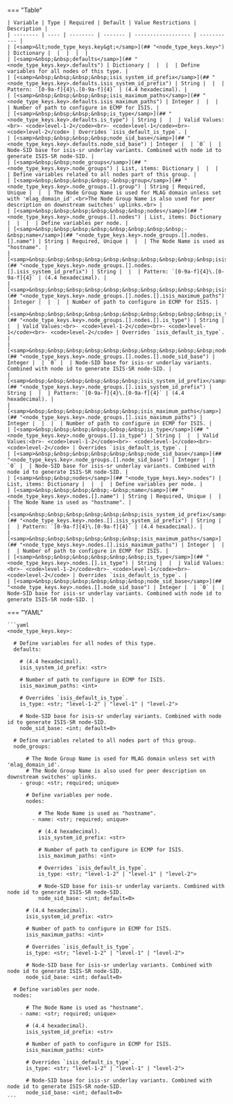 <!--
  ~ Copyright (c) 2025 Arista Networks, Inc.
  ~ Use of this source code is governed by the Apache License 2.0
  ~ that can be found in the LICENSE file.
  -->
=== "Table"

    | Variable | Type | Required | Default | Value Restrictions | Description |
    | -------- | ---- | -------- | ------- | ------------------ | ----------- |
    | [<samp>&lt;node_type_keys.key&gt;</samp>](## "<node_type_keys.key>") | Dictionary |  |  |  |  |
    | [<samp>&nbsp;&nbsp;defaults</samp>](## "<node_type_keys.key>.defaults") | Dictionary |  |  |  | Define variables for all nodes of this type. |
    | [<samp>&nbsp;&nbsp;&nbsp;&nbsp;isis_system_id_prefix</samp>](## "<node_type_keys.key>.defaults.isis_system_id_prefix") | String |  |  | Pattern: `[0-9a-f]{4}\.[0-9a-f]{4}` | (4.4 hexadecimal). |
    | [<samp>&nbsp;&nbsp;&nbsp;&nbsp;isis_maximum_paths</samp>](## "<node_type_keys.key>.defaults.isis_maximum_paths") | Integer |  |  |  | Number of path to configure in ECMP for ISIS. |
    | [<samp>&nbsp;&nbsp;&nbsp;&nbsp;is_type</samp>](## "<node_type_keys.key>.defaults.is_type") | String |  |  | Valid Values:<br>- <code>level-1-2</code><br>- <code>level-1</code><br>- <code>level-2</code> | Overrides `isis_default_is_type`. |
    | [<samp>&nbsp;&nbsp;&nbsp;&nbsp;node_sid_base</samp>](## "<node_type_keys.key>.defaults.node_sid_base") | Integer |  | `0` |  | Node-SID base for isis-sr underlay variants. Combined with node id to generate ISIS-SR node-SID. |
    | [<samp>&nbsp;&nbsp;node_groups</samp>](## "<node_type_keys.key>.node_groups") | List, items: Dictionary |  |  |  | Define variables related to all nodes part of this group. |
    | [<samp>&nbsp;&nbsp;&nbsp;&nbsp;-&nbsp;group</samp>](## "<node_type_keys.key>.node_groups.[].group") | String | Required, Unique |  |  | The Node Group Name is used for MLAG domain unless set with 'mlag_domain_id'.<br>The Node Group Name is also used for peer description on downstream switches' uplinks.<br> |
    | [<samp>&nbsp;&nbsp;&nbsp;&nbsp;&nbsp;&nbsp;nodes</samp>](## "<node_type_keys.key>.node_groups.[].nodes") | List, items: Dictionary |  |  |  | Define variables per node. |
    | [<samp>&nbsp;&nbsp;&nbsp;&nbsp;&nbsp;&nbsp;&nbsp;&nbsp;-&nbsp;name</samp>](## "<node_type_keys.key>.node_groups.[].nodes.[].name") | String | Required, Unique |  |  | The Node Name is used as "hostname". |
    | [<samp>&nbsp;&nbsp;&nbsp;&nbsp;&nbsp;&nbsp;&nbsp;&nbsp;&nbsp;&nbsp;isis_system_id_prefix</samp>](## "<node_type_keys.key>.node_groups.[].nodes.[].isis_system_id_prefix") | String |  |  | Pattern: `[0-9a-f]{4}\.[0-9a-f]{4}` | (4.4 hexadecimal). |
    | [<samp>&nbsp;&nbsp;&nbsp;&nbsp;&nbsp;&nbsp;&nbsp;&nbsp;&nbsp;&nbsp;isis_maximum_paths</samp>](## "<node_type_keys.key>.node_groups.[].nodes.[].isis_maximum_paths") | Integer |  |  |  | Number of path to configure in ECMP for ISIS. |
    | [<samp>&nbsp;&nbsp;&nbsp;&nbsp;&nbsp;&nbsp;&nbsp;&nbsp;&nbsp;&nbsp;is_type</samp>](## "<node_type_keys.key>.node_groups.[].nodes.[].is_type") | String |  |  | Valid Values:<br>- <code>level-1-2</code><br>- <code>level-1</code><br>- <code>level-2</code> | Overrides `isis_default_is_type`. |
    | [<samp>&nbsp;&nbsp;&nbsp;&nbsp;&nbsp;&nbsp;&nbsp;&nbsp;&nbsp;&nbsp;node_sid_base</samp>](## "<node_type_keys.key>.node_groups.[].nodes.[].node_sid_base") | Integer |  | `0` |  | Node-SID base for isis-sr underlay variants. Combined with node id to generate ISIS-SR node-SID. |
    | [<samp>&nbsp;&nbsp;&nbsp;&nbsp;&nbsp;&nbsp;isis_system_id_prefix</samp>](## "<node_type_keys.key>.node_groups.[].isis_system_id_prefix") | String |  |  | Pattern: `[0-9a-f]{4}\.[0-9a-f]{4}` | (4.4 hexadecimal). |
    | [<samp>&nbsp;&nbsp;&nbsp;&nbsp;&nbsp;&nbsp;isis_maximum_paths</samp>](## "<node_type_keys.key>.node_groups.[].isis_maximum_paths") | Integer |  |  |  | Number of path to configure in ECMP for ISIS. |
    | [<samp>&nbsp;&nbsp;&nbsp;&nbsp;&nbsp;&nbsp;is_type</samp>](## "<node_type_keys.key>.node_groups.[].is_type") | String |  |  | Valid Values:<br>- <code>level-1-2</code><br>- <code>level-1</code><br>- <code>level-2</code> | Overrides `isis_default_is_type`. |
    | [<samp>&nbsp;&nbsp;&nbsp;&nbsp;&nbsp;&nbsp;node_sid_base</samp>](## "<node_type_keys.key>.node_groups.[].node_sid_base") | Integer |  | `0` |  | Node-SID base for isis-sr underlay variants. Combined with node id to generate ISIS-SR node-SID. |
    | [<samp>&nbsp;&nbsp;nodes</samp>](## "<node_type_keys.key>.nodes") | List, items: Dictionary |  |  |  | Define variables per node. |
    | [<samp>&nbsp;&nbsp;&nbsp;&nbsp;-&nbsp;name</samp>](## "<node_type_keys.key>.nodes.[].name") | String | Required, Unique |  |  | The Node Name is used as "hostname". |
    | [<samp>&nbsp;&nbsp;&nbsp;&nbsp;&nbsp;&nbsp;isis_system_id_prefix</samp>](## "<node_type_keys.key>.nodes.[].isis_system_id_prefix") | String |  |  | Pattern: `[0-9a-f]{4}\.[0-9a-f]{4}` | (4.4 hexadecimal). |
    | [<samp>&nbsp;&nbsp;&nbsp;&nbsp;&nbsp;&nbsp;isis_maximum_paths</samp>](## "<node_type_keys.key>.nodes.[].isis_maximum_paths") | Integer |  |  |  | Number of path to configure in ECMP for ISIS. |
    | [<samp>&nbsp;&nbsp;&nbsp;&nbsp;&nbsp;&nbsp;is_type</samp>](## "<node_type_keys.key>.nodes.[].is_type") | String |  |  | Valid Values:<br>- <code>level-1-2</code><br>- <code>level-1</code><br>- <code>level-2</code> | Overrides `isis_default_is_type`. |
    | [<samp>&nbsp;&nbsp;&nbsp;&nbsp;&nbsp;&nbsp;node_sid_base</samp>](## "<node_type_keys.key>.nodes.[].node_sid_base") | Integer |  | `0` |  | Node-SID base for isis-sr underlay variants. Combined with node id to generate ISIS-SR node-SID. |

=== "YAML"

    ```yaml
    <node_type_keys.key>:

      # Define variables for all nodes of this type.
      defaults:

        # (4.4 hexadecimal).
        isis_system_id_prefix: <str>

        # Number of path to configure in ECMP for ISIS.
        isis_maximum_paths: <int>

        # Overrides `isis_default_is_type`.
        is_type: <str; "level-1-2" | "level-1" | "level-2">

        # Node-SID base for isis-sr underlay variants. Combined with node id to generate ISIS-SR node-SID.
        node_sid_base: <int; default=0>

      # Define variables related to all nodes part of this group.
      node_groups:

          # The Node Group Name is used for MLAG domain unless set with 'mlag_domain_id'.
          # The Node Group Name is also used for peer description on downstream switches' uplinks.
        - group: <str; required; unique>

          # Define variables per node.
          nodes:

              # The Node Name is used as "hostname".
            - name: <str; required; unique>

              # (4.4 hexadecimal).
              isis_system_id_prefix: <str>

              # Number of path to configure in ECMP for ISIS.
              isis_maximum_paths: <int>

              # Overrides `isis_default_is_type`.
              is_type: <str; "level-1-2" | "level-1" | "level-2">

              # Node-SID base for isis-sr underlay variants. Combined with node id to generate ISIS-SR node-SID.
              node_sid_base: <int; default=0>

          # (4.4 hexadecimal).
          isis_system_id_prefix: <str>

          # Number of path to configure in ECMP for ISIS.
          isis_maximum_paths: <int>

          # Overrides `isis_default_is_type`.
          is_type: <str; "level-1-2" | "level-1" | "level-2">

          # Node-SID base for isis-sr underlay variants. Combined with node id to generate ISIS-SR node-SID.
          node_sid_base: <int; default=0>

      # Define variables per node.
      nodes:

          # The Node Name is used as "hostname".
        - name: <str; required; unique>

          # (4.4 hexadecimal).
          isis_system_id_prefix: <str>

          # Number of path to configure in ECMP for ISIS.
          isis_maximum_paths: <int>

          # Overrides `isis_default_is_type`.
          is_type: <str; "level-1-2" | "level-1" | "level-2">

          # Node-SID base for isis-sr underlay variants. Combined with node id to generate ISIS-SR node-SID.
          node_sid_base: <int; default=0>
    ```
